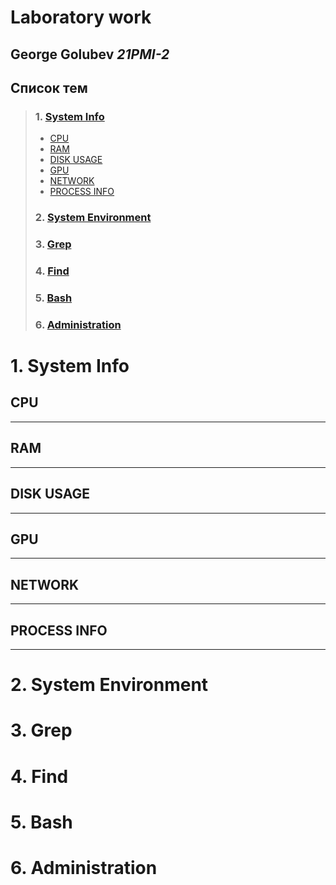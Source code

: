 # Laboratory work

## **George Golubev** *21PMI-2*

## Список тем

> ### 1. [**System Info**](#1systeminfo)
>- [CPU](#cpu)
>- [RAM](#ram)
>- [DISK USAGE](#disk-usage)
>- [GPU](#gpu)
>- [NETWORK](#network)
>- [PROCESS INFO](#process-info)
> ###  2. [**System&nbsp;Environment**](#2-system-environment)
> ###  3. [**Grep**](#3-grep-1)
> ###  4. [**Find**](#4-find-1)
> ###  5. [**Bash**](#5-bash-1)
> ###  6. [**Administration**](#6-administration-1)



# 1. System Info
## **CPU**

----

## **RAM**

----

## **DISK USAGE**

----

## **GPU**

----

## **NETWORK**

----

## **PROCESS INFO**

----


# 2. **System Environment**

# 3. **Grep**

# 4. **Find**

# 5. **Bash**

# 6. **Administration**
